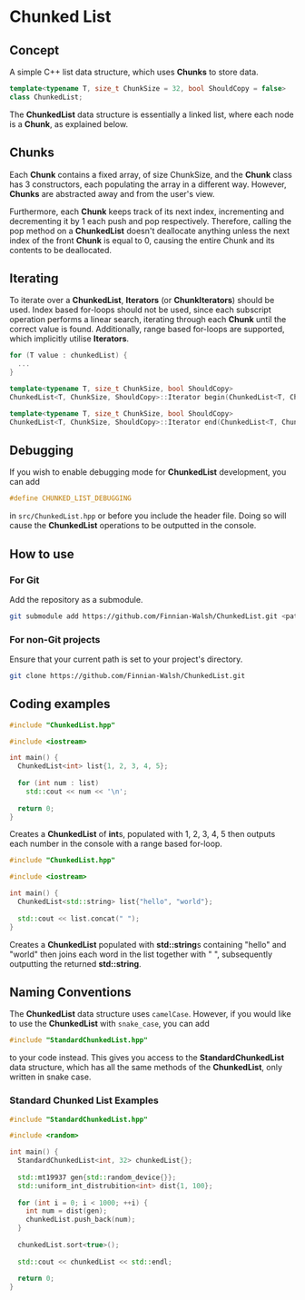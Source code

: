 # Chunked List

## Concept

A simple C++ list data structure, which uses **Chunks** to store data.

```cpp
template<typename T, size_t ChunkSize = 32, bool ShouldCopy = false>
class ChunkedList;
```

The **ChunkedList** data structure is essentially a linked list, where each node is a **Chunk**, as explained below.

## Chunks

Each **Chunk** contains a fixed array, of size ChunkSize, and the **Chunk** class has 3 constructors, each populating
the array in a different way. However,
**Chunks** are abstracted away and from the user's view.

Furthermore, each **Chunk** keeps track of its next index, incrementing and decrementing it by 1 each push and pop
respectively.
Therefore, calling the pop method on a **ChunkedList** doesn't deallocate anything unless the next index of the front
**Chunk** is equal to 0, causing the entire Chunk and its contents to be deallocated.

## Iterating

To iterate over a **ChunkedList**, **Iterators** (or **ChunkIterators**) should be used. Index based for-loops should
not be used, since each subscript operation performs a linear search, iterating through each **Chunk** until the correct
value is found. Additionally, range
based for-loops are supported, which implicitly utilise **Iterators**.

```cpp
for (T value : chunkedList) {
  ...
}
```

```cpp
template<typename T, size_t ChunkSize, bool ShouldCopy>
ChunkedList<T, ChunkSize, ShouldCopy>::Iterator begin(ChunkedList<T, ChunkSize, ShouldCopy> &chunkedList);

template<typename T, size_t ChunkSize, bool ShouldCopy>
ChunkedList<T, ChunkSize, ShouldCopy>::Iterator end(ChunkedList<T, ChunkSize, ShouldCopy> &chunkedList);
```

## Debugging

If you wish to enable debugging mode for **ChunkedList** development, you can add

```cpp
#define CHUNKED_LIST_DEBUGGING
```

in `src/ChunkedList.hpp` or before you include the header file. Doing so will cause the **ChunkedList** operations to be
outputted in the console.

## How to use

### For Git

Add the repository as a submodule.

```bash
git submodule add https://github.com/Finnian-Walsh/ChunkedList.git <path>
```

### For non-Git projects

Ensure that your current path is set to your project's directory.

```bash
git clone https://github.com/Finnian-Walsh/ChunkedList.git
```

## Coding examples

```cpp
#include "ChunkedList.hpp"

#include <iostream>

int main() {
  ChunkedList<int> list{1, 2, 3, 4, 5};
  
  for (int num : list)
    std::cout << num << '\n';    
    
  return 0;
}
```

Creates a **ChunkedList** of **int**s, populated with 1, 2, 3, 4, 5 then outputs each number in the console with a range
based for-loop.

```cpp
#include "ChunkedList.hpp"

#include <iostream>

int main() {
  ChunkedList<std::string> list{"hello", "world"};
  
  std::cout << list.concat(" ");
}
```

Creates a **ChunkedList** populated with **std::string**s containing "hello" and "world" then joins each
word in the list together with " ", subsequently outputting the returned **std::string**.

## Naming Conventions

The **ChunkedList** data structure uses `camelCase`. However, if you would like to use the **ChunkedList** with
`snake_case`, you can add

```cpp
#include "StandardChunkedList.hpp"
```

to your code instead. This gives you access to the **StandardChunkedList** data structure, which has all the same
methods of the **ChunkedList**, only written in snake case.

### Standard Chunked List Examples

````cpp
#include "StandardChunkedList.hpp"

#include <random>

int main() {
  StandardChunkedList<int, 32> chunkedList{};
  
  std::mt19937 gen{std::random_device{}};
  std::uniform_int_distrubition<int> dist{1, 100};
  
  for (int i = 0; i < 1000; ++i) {
    int num = dist(gen);
    chunkedList.push_back(num);
  }
  
  chunkedList.sort<true>();
  
  std::cout << chunkedList << std::endl;
  
  return 0;
}
````
